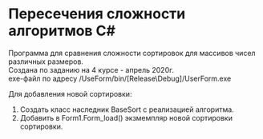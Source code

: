 <h1>Пересечения сложности алгоритмов C#</h1>
Программа для сравнения сложности сортировок для массивов чисел различных размеров.<br>
Создана по заданию на 4 курсе - апрель 2020г.<br>
exe-файл по адресу /UseForm/bin/[Release\Debug]/UserForm.exe <br>

Для добавления новой сортировки:<br>
<ol>
  <li>Cоздать класс наследник BaseSort с реализацией алгоритма.</li>
  <li>Добавить в Form1.Form_load() экзмемпляр новой сортировки сортировки.</li>
</ol>
